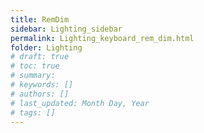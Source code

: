 ```yaml
---
title: RemDim
sidebar: Lighting_sidebar
permalink: Lighting_keyboard_rem_dim.html
folder: Lighting
# draft: true
# toc: true
# summary: 
# keywords: []
# authors: []
# last_updated: Month Day, Year
# tags: []
---
```

